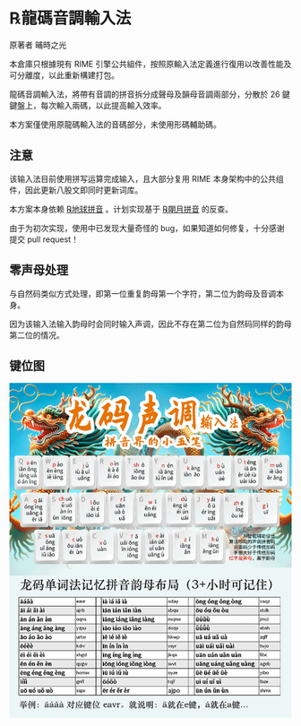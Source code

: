 # ℞龍碼音調輸入法

原著者 晡時之光

本倉庫只根據現有 RIME 引擎公共組件，按照原輸入法定義進行復用以改善性能及可分離度，以此重新構建打包。

龍碼音調輸入法，將帶有音調的拼音拆分成聲母及韻母音調兩部分，分散於 26 鍵鍵盤上，每次輸入兩碼，以此提高輸入效率。

本方案僅使用原龍碼輸入法的音碼部分，未使用形碼輔助碼。

## 注意

该输入法目前使用拼写运算完成输入，且大部分复用 RIME 本身架构中的公共组件，因此更新八股文即同时更新词库。

本方案本身依赖 [℞地球拼音](https://github.com/rime/rime-terra-pinyin) 。计划实现基于 [℞朙月拼音](https://github.com/rime/rime-luna-pinyin) 的反查。

由于为初次实现，使用中已发现大量奇怪的 bug，如果知道如何修复，十分感谢提交 pull request！

## 零声母处理

与自然码类似方式处理，即第一位重复韵母第一个字符，第二位为韵母及音调本身。

因为该输入法输入韵母时会同时输入声调，因此不存在第二位为自然码同样的韵母第二位的情况。

## 键位图

![键位图](docmedia/longma-2025-01.png)
